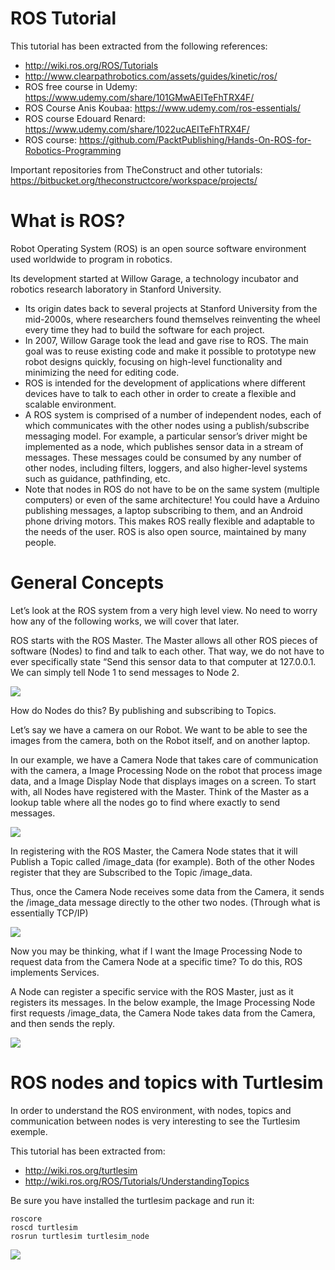# ROS Tutorial

This tutorial has been extracted from the following references:
- http://wiki.ros.org/ROS/Tutorials
- http://www.clearpathrobotics.com/assets/guides/kinetic/ros/
- ROS free course in Udemy: https://www.udemy.com/share/101GMwAEITeFhTRX4F/
- ROS Course Anis Koubaa: https://www.udemy.com/ros-essentials/
- ROS course Edouard Renard: https://www.udemy.com/share/1022ucAEITeFhTRX4F/
- ROS course: https://github.com/PacktPublishing/Hands-On-ROS-for-Robotics-Programming

Important repositories from TheConstruct and other tutorials:
https://bitbucket.org/theconstructcore/workspace/projects/

# What is ROS?

Robot Operating System (ROS) is an open source software environment used worldwide to program in robotics. 

Its development started at Willow Garage, a technology incubator and robotics research laboratory in Stanford University. 
- Its origin dates back to several projects at Stanford University from the mid-2000s, where researchers found themselves reinventing the wheel every time they had to build the software for each project. 
- In 2007, Willow Garage took the lead and gave rise to ROS. The main goal was to reuse existing code and make it possible to prototype new robot designs quickly, focusing on high-level functionality and minimizing the need for editing code.
- ROS is intended for the development of applications where different devices have to talk to each other in order to create a flexible and scalable environment.
- A ROS system is comprised of a number of independent nodes, each of which communicates with the other nodes using a publish/subscribe messaging model. For example, a particular sensor’s driver might be implemented as a node, which publishes sensor data in a stream of messages. These messages could be consumed by any number of other nodes, including filters, loggers, and also higher-level systems such as guidance, pathfinding, etc.
- Note that nodes in ROS do not have to be on the same system (multiple computers) or even of the same architecture! You could have a Arduino publishing messages, a laptop subscribing to them, and an Android phone driving motors. This makes ROS really flexible and adaptable to the needs of the user. ROS is also open source, maintained by many people.

# General Concepts

Let’s look at the ROS system from a very high level view. No need to worry how any of the following works, we will cover that later.

ROS starts with the ROS Master. The Master allows all other ROS pieces of software (Nodes) to find and talk to each other. That way, we do not have to ever specifically state “Send this sensor data to that computer at 127.0.0.1. We can simply tell Node 1 to send messages to Node 2.

![](./Images/1_ros_nodes.png)

How do Nodes do this? By publishing and subscribing to Topics.

Let’s say we have a camera on our Robot. We want to be able to see the images from the camera, both on the Robot itself, and on another laptop.

In our example, we have a Camera Node that takes care of communication with the camera, a Image Processing Node on the robot that process image data, and a Image Display Node that displays images on a screen. To start with, all Nodes have registered with the Master. Think of the Master as a lookup table where all the nodes go to find where exactly to send messages.

![](./Images/1_ros_nodes_camera.png)

In registering with the ROS Master, the Camera Node states that it will Publish a Topic called /image_data (for example). Both of the other Nodes register that they are Subscribed to the Topic /image_data.

Thus, once the Camera Node receives some data from the Camera, it sends the /image_data message directly to the other two nodes. (Through what is essentially TCP/IP)

![](./Images/1_ros_nodes_camera2.png)

Now you may be thinking, what if I want the Image Processing Node to request data from the Camera Node at a specific time? To do this, ROS implements Services.

A Node can register a specific service with the ROS Master, just as it registers its messages. In the below example, the Image Processing Node first requests /image_data, the Camera Node takes data from the Camera, and then sends the reply.

![](./Images/1_ros_nodes_camera_service.png)

# ROS nodes and topics with Turtlesim 

In order to understand the ROS environment, with nodes, topics and communication between nodes is very interesting to see the Turtlesim exemple.

This tutorial has been extracted from: 
 - http://wiki.ros.org/turtlesim
 - http://wiki.ros.org/ROS/Tutorials/UnderstandingTopics

Be sure you have installed the turtlesim package and run it:

```shell
roscore
roscd turtlesim
rosrun turtlesim turtlesim_node
```
![](./Images/1_turtlesim1.png)

